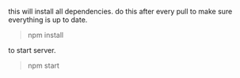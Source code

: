 this will install all dependencies. do this after every pull to make sure everything is up to date.
> npm install

to start server.
> npm start